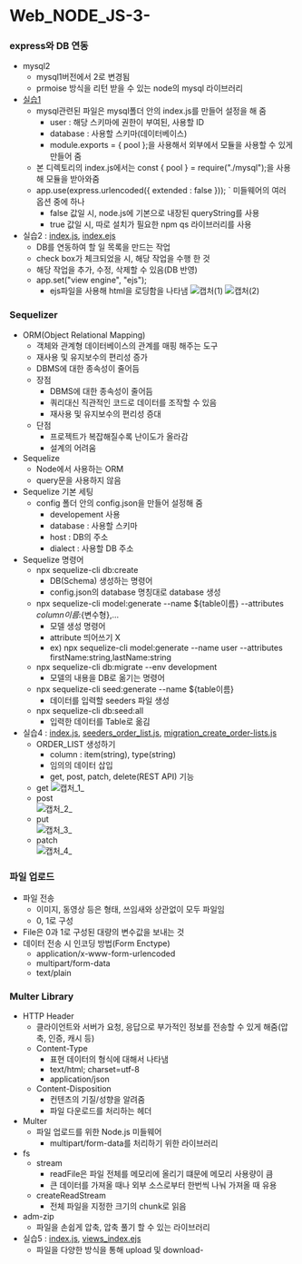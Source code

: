 # Web_NODE_JS-3-

### express와 DB 연동
- mysql2
  - mysql1버전에서 2로 변경됨
  - prmoise 방식을 리턴 받을 수 있는 node의 mysql 라이브러리
- [실습1](https://github.com/KimUJin3359/Web_NODE_JS-3-/blob/master/001.database/index.js)
  - mysql관련된 파일은 mysql폴더 안의 index.js를 만들어 설정을 해 줌
    - user : 해당 스키마에 권한이 부여된, 사용할 ID
    - database : 사용할 스키마(데이터베이스)
    - module.exports = { pool };을 사용해서 외부에서 모듈을 사용할 수 있게 만들어 줌
  - 본 디렉토리의 index.js에서는 const { pool } = require("./mysql");을 사용해 모듈을 받아와줌    
  - app.use(express.urlencoded({ extended : false }));
    ` 미들웨어의 여러 옵션 중에 하나
    - false 값일 시, node.js에 기본으로 내장된 queryString를 사용
    - true 값일 시, 따로 설치가 필요한 npm qs 라이브러리를 사용
- 실습2 : [index.js](https://github.com/KimUJin3359/Web_NODE_JS-3-/blob/master/002.database/index.js), [index.ejs](https://github.com/KimUJin3359/Web_NODE_JS-3-/blob/master/002.database/views/index.ejs)
  - DB를 연동하여 할 일 목록을 만드는 작업
  - check box가 체크되었을 시, 해당 작업을 수행 한 것
  - 해당 작업을 추가, 수정, 삭제할 수 있음(DB 반영)
  - app.set("view engine", "ejs");
    - ejs파일을 사용해 html을 로딩함을 나타냄
  ![캡처(1)](https://user-images.githubusercontent.com/50474972/108365348-774aea00-723a-11eb-9937-cd248526e4df.JPG)
  ![캡처(2)](https://user-images.githubusercontent.com/50474972/108365439-90539b00-723a-11eb-9aa1-a0bd33d8673f.JPG)

### Sequelizer
- ORM(Object Relational Mapping)
  - 객체와 관계형 데이터베이스의 관계를 매핑 해주는 도구
  - 재사용 및 유지보수의 편리성 증가
  - DBMS에 대한 종속성이 줄어듬
  - 장점
    - DBMS에 대한 종속성이 줄어듬
    - 쿼리대신 직관적인 코드로 데이터를 조작할 수 있음
    - 재사용 및 유지보수의 편리성 증대
  - 단점
    - 프로젝트가 복잡해질수록 난이도가 올라감
    - 설계의 어려움
- Sequelize
  - Node에서 사용하는 ORM
  - query문을 사용하지 않음
- Sequelize 기본 세팅
  - config 폴더 안의 config.json을 만들어 설정해 줌
    - developement 사용
    - database : 사용할 스키마
    - host : DB의 주소
    - dialect : 사용할 DB 주소
- Sequelize 명령어
  - npx sequelize-cli db:create
    - DB(Schema) 생성하는 명령어
    - config.json의 database 명칭대로 database 생성
  - npx sequelize-cli model:generate --name ${table이름} --attributes ${column이름}:${변수형},...
    - 모델 생성 명령어
    - attribute 띄어쓰기 X
    - ex) npx sequelize-cli model:generate --name user --attributes firstName:string,lastName:string
  - npx sequelize-cli db:migrate --env development
    - 모델의 내용을 DB로 옮기는 명령어
  - npx sequelize-cli seed:generate --name ${table이름}
    - 데이터를 입력할 seeders 파일 생성
  - npx sequelize-cli db:seed:all
    - 입력한 데이터를 Table로 옮김
- 실습4 : [index.js](https://github.com/KimUJin3359/Web_NODE_JS-3-/blob/master/004.sequelizer/index.js), [seeders_order_list.js](https://github.com/KimUJin3359/Web_NODE_JS-3-/blob/master/004.sequelizer/seeders/20210218061211-order_list.js), [migration_create_order-lists.js](https://github.com/KimUJin3359/Web_NODE_JS-3-/blob/master/004.sequelizer/migrations/20210218060930-create-order-list.js)
  - ORDER_LIST 생성하기
    - column : item(string), type(string)
    - 임의의 데이터 삽입
    - get, post, patch, delete(REST API) 기능
  - get
    ![캡처_1_](https://user-images.githubusercontent.com/50474972/108370597-30f88980-7240-11eb-8c49-badb30668b7c.JPG)
  - post    
    ![캡처_2_](https://user-images.githubusercontent.com/50474972/108370601-3229b680-7240-11eb-9db6-ac892b96f4a4.JPG)
  - put    
    ![캡처_3_](https://user-images.githubusercontent.com/50474972/108370608-335ae380-7240-11eb-9b57-942451260e71.JPG)
  - patch    
    ![캡처_4_](https://user-images.githubusercontent.com/50474972/108370613-33f37a00-7240-11eb-8918-02d65f990a35.JPG)
    
### 파일 업로드
- 파일 전송
  - 이미지, 동영상 등은 형태, 쓰임새와 상관없이 모두 파일임
  - 0, 1로 구성
- File은 0과 1로 구성된 대량의 변수값을 보내는 것
- 데이터 전송 시 인코딩 방법(Form Enctype)
  - application/x-www-form-urlencoded
  - multipart/form-data
  - text/plain

### Multer Library
- HTTP Header
  - 클라이언트와 서버가 요청, 응답으로 부가적인 정보를 전송할 수 있게 해줌(압축, 인증, 캐시 등)
  - Content-Type
    - 표현 데이터의 형식에 대해서 나타냄
    - text/html; charset=utf-8
    - application/json
  - Content-Disposition
    - 컨텐츠의 기질/성향을 알려줌
    - 파일 다운로드를 처리하는 헤더
- Multer
  - 파일 업로드를 위한 Node.js 미들웨어
    - multipart/form-data를 처리하기 위한 라이브러리
- fs
  - stream
    - readFile은 파일 전체를 메모리에 올리기 떄문에 메모리 사용량이 큼
    - 큰 데이터를 가져올 때나 외부 소스로부터 한번씩 나눠 가져올 때 유용
  - createReadStream
    - 전체 파일을 지정한 크기의 chunk로 읽음
- adm-zip
  - 파일을 손쉽게 압축, 압축 풀기 할 수 있는 라이브러리
- 실습5 : [index.js](https://github.com/KimUJin3359/Web_NODE_JS-3-/blob/master/005.multer/index.js), [views_index.ejs](https://github.com/KimUJin3359/Web_NODE_JS-3-/blob/master/005.multer/views/index.ejs)
  - 파일을 다양한 방식을 통해 upload 및 download-

    
  
